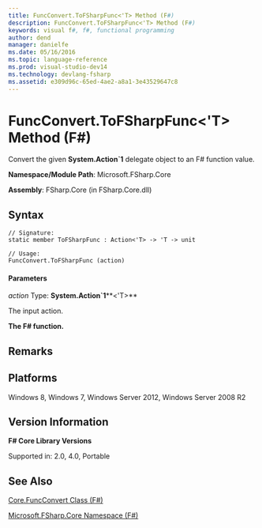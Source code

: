 ```yaml
---
title: FuncConvert.ToFSharpFunc<'T> Method (F#)
description: FuncConvert.ToFSharpFunc<'T> Method (F#)
keywords: visual f#, f#, functional programming
author: dend
manager: danielfe
ms.date: 05/16/2016
ms.topic: language-reference
ms.prod: visual-studio-dev14
ms.technology: devlang-fsharp
ms.assetid: e309d96c-65ed-4ae2-a8a1-3e43529647c8 
---
```


# FuncConvert.ToFSharpFunc<'T> Method (F#)

Convert the given **System.Action&#96;1** delegate object to an F# function value.

**Namespace/Module Path**: Microsoft.FSharp.Core

**Assembly**: FSharp.Core (in FSharp.Core.dll)


## Syntax

```
// Signature:
static member ToFSharpFunc : Action<'T> -> 'T -> unit

// Usage:
FuncConvert.ToFSharpFunc (action)
```

#### Parameters
*action*
Type: **System.Action&#96;1****&lt;'T&gt;**


The input action.



**The F# function.**
## Remarks

## Platforms
Windows 8, Windows 7, Windows Server 2012, Windows Server 2008 R2


## Version Information
**F# Core Library Versions**

Supported in: 2.0, 4.0, Portable




## See Also
[Core.FuncConvert Class &#40;F&#35;&#41;](Core.FuncConvert-Class-%5BFSharp%5D.md)

[Microsoft.FSharp.Core Namespace &#40;F&#35;&#41;](Microsoft.FSharp.Core-Namespace-%5BFSharp%5D.md)


